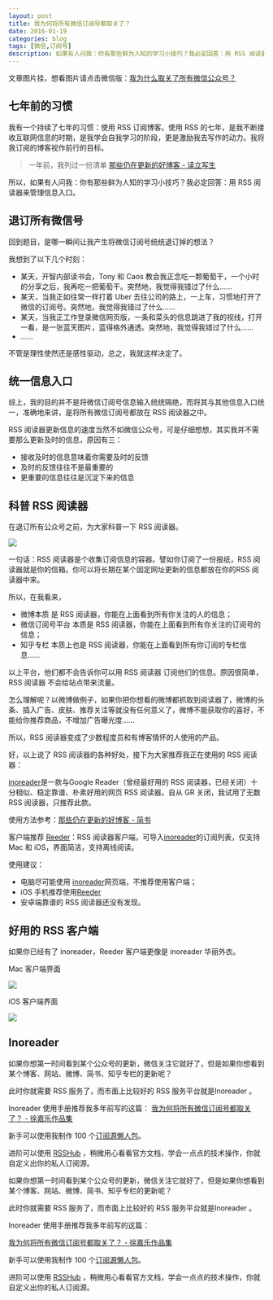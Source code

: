 ```yaml
---
layout: post
title: 我为何将所有微信订阅号都取关了？
date: 2016-01-19
categories: blog
tags: [微信,订阅号]
description: 如果有人问我：你有那些鲜为人知的学习小技巧？我必定回答：用 RSS 阅读器来管理信息入口。
---
```


文章图片挂，想看图片请点击微信版：[我为什么取关了所有微信公众号？](https://mp.weixin.qq.com/s?__biz=MzA4MTQ0NDQxNg==&mid=402037712&idx=1&sn=f08a39c4996ae51fecc50fc327db1973#rd)


## 七年前的习惯

我有一个持续了七年的习惯：使用 RSS 订阅博客。使用 RSS 的七年，是我不断接收互联网信息的时期，是我学会自我学习的阶段，更是激励我去写作的动力。我将我订阅的博客视作前行的目标。

> 一年前，我列过一份清单 [那些仍在更新的好博客 - 读立写生](http://cnfeat.com/blog/2014/11/11/blog/)

所以，如果有人问我：你有那些鲜为人知的学习小技巧？我必定回答：用 RSS 阅读器来管理信息入口。

## 退订所有微信号

回到题目，是哪一瞬间让我产生将微信订阅号统统退订掉的想法？

我想到了以下几个时刻：

- 某天，开智内部读书会，Tony 和 Caos 教会我正念吃一颗葡萄干，一个小时的分享之后，我再吃一把葡萄干。突然地，我觉得我错过了什么……
- 某天，当我正如往常一样打着 Uber 去往公司的路上，一上车，习惯地打开了微信的订阅号。突然地，我觉得我错过了什么……
- 某天，当我正工作登录微信网页版，一条和菜头的信息跳进了我的视线，打开一看，是一张蓝天图片，蓝得格外通透。突然地，我觉得我错过了什么……
- ……

不管是理性使然还是感性驱动，总之，我就这样决定了。

## 统一信息入口

综上，我的目的并不是将微信订阅号信息输入统统隔绝，而将其与其他信息入口统一，准确地来讲，是将所有微信订阅号都放在 RSS 阅读器之中。

RSS 阅读器更新信息的速度当然不如微信公众号，可是仔细想想，其实我并不需要那么更新及时的信息，原因有三：

- 接收及时的信息意味着你需要及时的反馈
- 及时的反馈往往不是最重要的
- 更重要的信息往往是沉淀下来的信息

## 科普 RSS 阅读器

在退订所有公众号之前，为大家科普一下 RSS 阅读器。

![](http://openmindclub.qiniudn.com/team/cnfeat/image/inoreader-captrue.jpg)

一句话：RSS 阅读器是个收集订阅信息的容器。譬如你订阅了一份报纸，RSS 阅读器就是你的信箱。你可以将长期在某个固定网址更新的信息都放在你的RSS 阅读器中来。

所以，在我看来，

- 微博本质 是 RSS 阅读器，你能在上面看到所有你关注的人的信息；
- 微信订阅号平台 本质是 RSS 阅读器，你能在上面看到所有你关注的订阅号的信息；
- 知乎专栏 本质上也是 RSS 阅读器，你能在上面看到所有你订阅的专栏信息……

以上平台，他们都不会告诉你可以用 RSS 阅读器 订阅他们的信息。原因很简单，RSS 阅读器 不会给站点带来流量。

怎么理解呢？以微博做例子，如果你把你想看的微博都抓取到阅读器了，微博的头条、插入广告、皮肤、推荐关注等就没有任何意义了，微博不能获取你的喜好，不能给你推荐商品，不增加广告曝光度……

所以，RSS 阅读器变成了少数程度员和有博客情怀的人使用的产品。

好，以上说了 RSS 阅读器的各种好处，接下为大家推荐我正在使用的 RSS 阅读器：

[inoreader](http://www.inoreader.com/)是一款与Google Reader（曾经最好用的 RSS 阅读器，已经关闭）十分相似、稳定靠谱、朴素好用的网页 RSS 阅读器。自从 GR 关闭，我试用了无数 RSS 阅读器，只推荐此款。

使用方法参考：[那些仍在更新的好博客 - 简书](http://www.jianshu.com/p/c08403a991c2)


客户端推荐 [Reeder](http://reederapp.com)：RSS 阅读器客户端，可导入[inoreader](http://www.inoreader.com/)的订阅列表，仅支持 Mac 和 iOS，界面简洁，支持离线阅读。

使用建议：

- 电脑尽可能使用 [inoreader](http://www.inoreader.com/)网页端，不推荐使用客户端；
- iOS 手机推荐使用[Reeder](http://reederapp.com)
- 安卓端靠谱的 RSS 阅读器还没有发现。

## 好用的 RSS 客户端

如果你已经有了 inoreader，Reeder 客户端更像是 inoreader 华丽外衣。

Mac 客户端界面

![](http://openmindclub.qiniudn.com/team/cnfeat/image/reeder-mac.jpg)

iOS 客户端界面

![](http://openmindclub.qiniudn.com/team/cnfeat/image/reeder-ios.jpg)

## Inoreader

如果你想第一时间看到某个公众号的更新，微信关注它就好了，但是如果你想看到某个博客、网站、微博、简书、知乎专栏的更新呢？

此时你就需要 RSS 服务了，而市面上比较好的 RSS 服务平台就是Inoreader 。

Inoreader 使用手册推荐我多年前写的这篇：
[我为何将所有微信订阅号都取关了？ - 徐嘉乐作品集](https://www.cnfeat.com/blog/2016/01/19/wechat-subscription/)

新手可以使用我制作 100 个[订阅源懒人包](https://github.com/cnfeat/GoodThingList/blob/master/GoodBlogList.md)。

进阶可以使用 [RSSHub](https://docs.rsshub.app/) ，稍微用心看看官方文档，学会一点点的技术操作，你就自定义出你的私人订阅源。

如果你想第一时间看到某个公众号的更新，微信关注它就好了，但是如果你想看到某个博客、网站、微博、简书、知乎专栏的更新呢？

此时你就需要 RSS 服务了，而市面上比较好的 RSS 服务平台就是Inoreader 。

Inoreader 使用手册推荐我多年前写的这篇：

[我为何将所有微信订阅号都取关了？ - 徐嘉乐作品集](https://www.cnfeat.com/blog/2016/01/19/wechat-subscription/)

新手可以使用我制作 100 个[订阅源懒人包](https://github.com/cnfeat/GoodThingList/blob/master/GoodBlogList.md)。

进阶可以使用 [RSSHub](https://docs.rsshub.app/) ，稍微用心看看官方文档，学会一点点的技术操作，你就自定义出你的私人订阅源。







